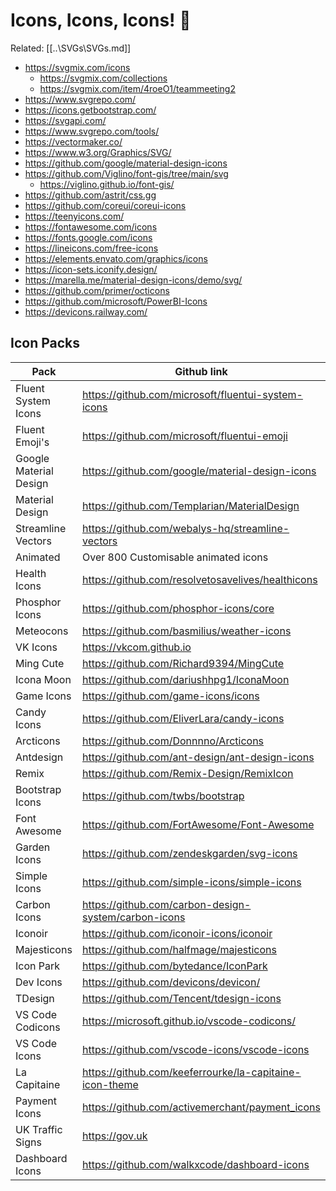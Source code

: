 # Icons, Icons, Icons! 🤠

Related: [[..\SVGs\SVGs.md]]

- https://svgmix.com/icons
  - https://svgmix.com/collections
  - https://svgmix.com/item/4roeO1/teammeeting2
- https://www.svgrepo.com/
- https://icons.getbootstrap.com/
- https://svgapi.com/
- https://www.svgrepo.com/tools/
- https://vectormaker.co/
- https://www.w3.org/Graphics/SVG/
- https://github.com/google/material-design-icons 
- https://github.com/Viglino/font-gis/tree/main/svg
    - https://viglino.github.io/font-gis/
- https://github.com/astrit/css.gg
- https://github.com/coreui/coreui-icons
- https://teenyicons.com/
- https://fontawesome.com/icons
- https://fonts.google.com/icons
- https://lineicons.com/free-icons
- https://elements.envato.com/graphics/icons 
- https://icon-sets.iconify.design/
- https://marella.me/material-design-icons/demo/svg/
- https://github.com/primer/octicons
- https://github.com/microsoft/PowerBI-Icons
- https://devicons.railway.com/


## Icon Packs

| Pack | Github link |
|--------------|-----------------|
| Fluent System Icons | https://github.com/microsoft/fluentui-system-icons|
| Fluent Emoji's | https://github.com/microsoft/fluentui-emoji|
| Google Material Design | https://github.com/google/material-design-icons|
| Material Design | https://github.com/Templarian/MaterialDesign|
| Streamline Vectors |  https://github.com/webalys-hq/streamline-vectors |
| Animated | Over 800 Customisable animated icons |
| Health Icons | https://github.com/resolvetosavelives/healthicons|
| Phosphor Icons |https://github.com/phosphor-icons/core|
| Meteocons | https://github.com/basmilius/weather-icons|
| VK Icons | https://vkcom.github.io|
| Ming Cute | https://github.com/Richard9394/MingCute |
| Icona Moon | https://github.com/dariushhpg1/IconaMoon |
| Game Icons | https://github.com/game-icons/icons|
| Candy Icons | https://github.com/EliverLara/candy-icons|
| Arcticons | https://github.com/Donnnno/Arcticons|
| Antdesign | https://github.com/ant-design/ant-design-icons |
| Remix | https://github.com/Remix-Design/RemixIcon|
| Bootstrap Icons | https://github.com/twbs/bootstrap|
| Font Awesome | https://github.com/FortAwesome/Font-Awesome|
| Garden Icons | https://github.com/zendeskgarden/svg-icons|
| Simple Icons | https://github.com/simple-icons/simple-icons|
| Carbon Icons | https://github.com/carbon-design-system/carbon-icons | 
| Iconoir | https://github.com/iconoir-icons/iconoir|
| Majesticons | https://github.com/halfmage/majesticons |
| Icon Park | https://github.com/bytedance/IconPark|
| Dev Icons | https://github.com/devicons/devicon/|
| TDesign | https://github.com/Tencent/tdesign-icons |
| VS Code Codicons| https://microsoft.github.io/vscode-codicons/|
| VS Code Icons | https://github.com/vscode-icons/vscode-icons|
| La Capitaine | https://github.com/keeferrourke/la-capitaine-icon-theme|
| Payment Icons | https://github.com/activemerchant/payment_icons|
| UK Traffic Signs | https://gov.uk|
| Dashboard Icons | https://github.com/walkxcode/dashboard-icons|